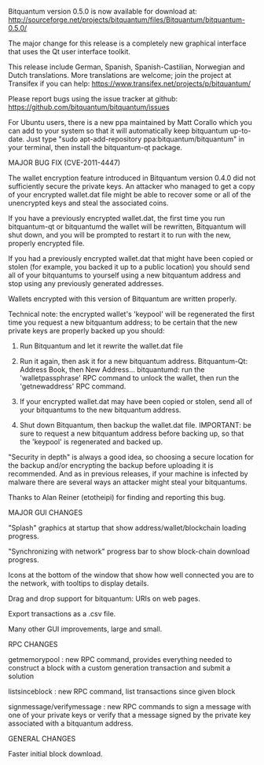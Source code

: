 Bitquantum version 0.5.0 is now available for download at:
http://sourceforge.net/projects/bitquantum/files/Bitquantum/bitquantum-0.5.0/

The major change for this release is a completely new graphical interface that uses the Qt user interface toolkit.

This release include German, Spanish, Spanish-Castilian, Norwegian and Dutch translations. More translations are welcome; join the project at Transifex if you can help:
https://www.transifex.net/projects/p/bitquantum/

Please report bugs using the issue tracker at github:
https://github.com/bitquantum/bitquantum/issues

For Ubuntu users, there is a new ppa maintained by Matt Corallo which you can add to your system so that it will automatically keep bitquantum up-to-date.  Just type "sudo apt-add-repository ppa:bitquantum/bitquantum" in your terminal, then install the bitquantum-qt package.

MAJOR BUG FIX  (CVE-2011-4447)

The wallet encryption feature introduced in Bitquantum version 0.4.0 did not sufficiently secure the private keys. An attacker who
managed to get a copy of your encrypted wallet.dat file might be able to recover some or all of the unencrypted keys and steal the
associated coins.

If you have a previously encrypted wallet.dat, the first time you run bitquantum-qt or bitquantumd the wallet will be rewritten, Bitquantum will
shut down, and you will be prompted to restart it to run with the new, properly encrypted file.

If you had a previously encrypted wallet.dat that might have been copied or stolen (for example, you backed it up to a public
location) you should send all of your bitquantums to yourself using a new bitquantum address and stop using any previously generated addresses.

Wallets encrypted with this version of Bitquantum are written properly.

Technical note: the encrypted wallet's 'keypool' will be regenerated the first time you request a new bitquantum address; to be certain that the
new private keys are properly backed up you should:

1. Run Bitquantum and let it rewrite the wallet.dat file

2. Run it again, then ask it for a new bitquantum address.
Bitquantum-Qt: Address Book, then New Address...
bitquantumd: run the 'walletpassphrase' RPC command to unlock the wallet,  then run the 'getnewaddress' RPC command.

3. If your encrypted wallet.dat may have been copied or stolen, send  all of your bitquantums to the new bitquantum address.

4. Shut down Bitquantum, then backup the wallet.dat file.
IMPORTANT: be sure to request a new bitquantum address before backing up, so that the 'keypool' is regenerated and backed up.

"Security in depth" is always a good idea, so choosing a secure location for the backup and/or encrypting the backup before uploading it is recommended. And as in previous releases, if your machine is infected by malware there are several ways an attacker might steal your bitquantums.

Thanks to Alan Reiner (etotheipi) for finding and reporting this bug.

MAJOR GUI CHANGES

"Splash" graphics at startup that show address/wallet/blockchain loading progress.

"Synchronizing with network" progress bar to show block-chain download progress.

Icons at the bottom of the window that show how well connected you are to the network, with tooltips to display details.

Drag and drop support for bitquantum: URIs on web pages.

Export transactions as a .csv file.

Many other GUI improvements, large and small.

RPC CHANGES

getmemorypool : new RPC command, provides everything needed to construct a block with a custom generation transaction and submit a solution

listsinceblock : new RPC command, list transactions since given block

signmessage/verifymessage : new RPC commands to sign a message with one of your private keys or verify that a message signed by the private key associated with a bitquantum address.

GENERAL CHANGES

Faster initial block download.
